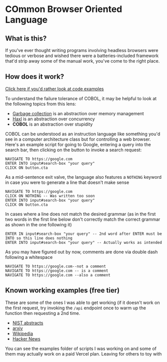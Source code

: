 # COmmon Browser Oriented Language

## What is this?

If you've ever thought writing programs involving headless browsers were tedious or verbose and wished there were a batteries-included framework that'd strip away some of the manual work, you've come to the right place.

## How does it work?

[Click here if you'd rather look at code examples](#known-working-examples-free-tier)

To understand the failure tolerance of COBOL, it may be helpful to look at the following topics from this lens:

* [Garbage collection](https://en.wikipedia.org/wiki/Garbage_collection_(computer_science)) is an abstraction over memory management
* [Haxl](https://www.youtube.com/watch?v=sT6VJkkhy0o) is an abstraction over concurrency
* **COBOL** is an abstraction over stupidity

COBOL can be understood as an instruction language like something you'd see in a computer architecture class but for controlling a web browser. Here's an example script for going to Google, entering a query into the search bar, then clicking on the button to invoke a search request:

```
NAVIGATE TO https://google.com
ENTER INTO input#search-box "your query"
CLICK ON button.cta
```

As a mid-sentence exit valve, the language also features a `NOTHING` keyword in case you were to generate a line that doesn't make sense

```
NAVIGATE TO https://google.com
CLICK ON NOTHING -- Was written too soon
ENTER INTO input#search-box "your query"
CLICK ON button.cta
```

In cases where a line does not match the desired grammar (as in the first two words in the first line below don't correctly match the correct grammar as shown in the one following it)

```
ENTER IN input#search-box "your query" -- 2nd word after ENTER must be INTO so this line does nothing
ENTER INTO input#search-box "your query" -- Actually works as intended
```

As you may have figured out by now, comments are done via double dash following a whitespace

```
NAVIGATE TO https://google.com--not a comment
NAVIGATE TO https://google.com -- is a comment
NAVIGATE TO https://google.com --also a comment
```

## Known working examples (free tier)

These are some of the ones I was able to get working (if it doesn't work on the first request, try invoking the `/api` endpoint once to warm up the function then requesting a 2nd time.

- [NIST abstracts](https://github.com/yevbar/browserless/blob/master/cobol/examples/nist.cobol)
- [arxiv](https://github.com/yevbar/browserless/blob/master/cobol/examples/arxiv.cobol)
- [Wikipedia](https://github.com/yevbar/browserless/blob/master/cobol/examples/wikipedia.cobol)
- [Hacker News](https://github.com/yevbar/browserless/blob/master/cobol/examples/example.cobol)

You can see the examples folder of scripts I was working on and some of them may actually work on a paid Vercel plan. Leaving for others to toy with
